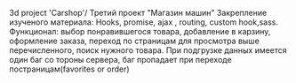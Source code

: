 3d project 'Carshop'/ Третий проект "Магазин машин"
Закрепление изученого материала:
Hooks, promise, ajax , routing, custom hook,sass.
Функционал: выбор понравившегося товара, добавление в карзину, оформление заказа,
переход по страницам для просмотра выше перечисленного, поиск нужного товара.
При подгрузке данных имеется один баг со тороны сервера, баг пропадает при переходе постраницам(favorites or order)
